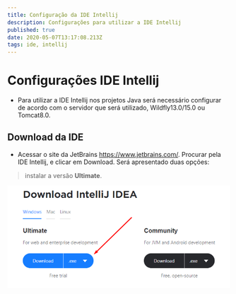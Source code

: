 ```yaml
---
title: Configuração da IDE Intellij
description: Configurações para utilizar a IDE Intellij 
published: true
date: 2020-05-07T13:17:08.213Z
tags: ide, intellij
---
```


# Configurações IDE Intellij

* Para utilizar a IDE Intellij nos projetos Java será necessário configurar de acordo com o servidor que será utilizado, Wildfly13.0/15.0 ou Tomcat8.0.

## Download da IDE

* Acessar o site da JetBrains https://www.jetbrains.com/. Procurar pela IDE Intellij, e clicar em Download. Será apresentado duas opções:

> instalar a versão **Ultimate**.

![instalacao.png](/imagens/instalacao.png)


